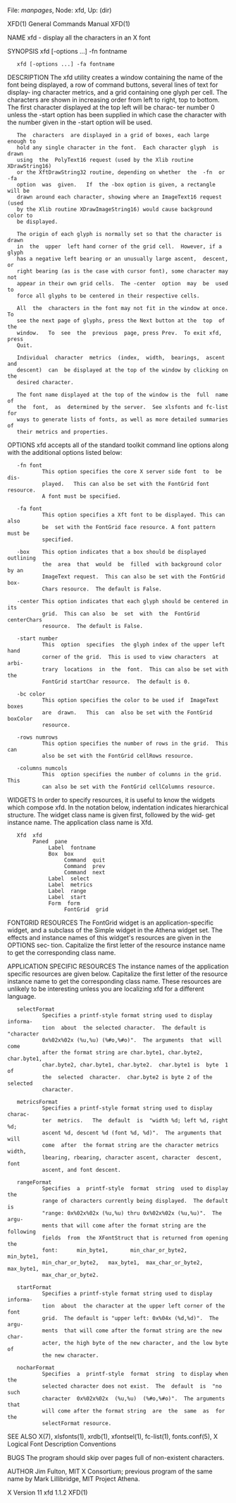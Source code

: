 File: *manpages*,  Node: xfd,  Up: (dir)

XFD(1)                      General Commands Manual                     XFD(1)



NAME
       xfd - display all the characters in an X font

SYNOPSIS
       xfd [-options ...] -fn fontname

       xfd [-options ...] -fa fontname

DESCRIPTION
       The  xfd utility creates a window containing the name of the font being
       displayed, a row of command buttons, several lines of text for display‐
       ing  character  metrics, and a grid containing one glyph per cell.  The
       characters are shown in increasing order from left  to  right,  top  to
       bottom.   The first character displayed at the top left will be charac‐
       ter number 0 unless the -start option has been supplied in  which  case
       the character with the number given in the -start option will be used.

       The  characters  are displayed in a grid of boxes, each large enough to
       hold any single character in the font.  Each character glyph  is  drawn
       using  the  PolyText16 request (used by the Xlib routine XDrawString16)
       or the XftDrawString32 routine, depending on whether  the  -fn  or  -fa
       option  was  given.   If  the -box option is given, a rectangle will be
       drawn around each character, showing where an ImageText16 request (used
       by the Xlib routine XDrawImageString16) would cause background color to
       be displayed.

       The origin of each glyph is normally set so that the character is drawn
       in  the  upper  left hand corner of the grid cell.  However, if a glyph
       has a negative left bearing or an unusually large ascent,  descent,  or
       right bearing (as is the case with cursor font), some character may not
       appear in their own grid cells.  The -center  option  may  be  used  to
       force all glyphs to be centered in their respective cells.

       All  the  characters in the font may not fit in the window at once.  To
       see the next page of glyphs, press the Next button at the  top  of  the
       window.   To  see  the  previous  page, press Prev.  To exit xfd, press
       Quit.

       Individual  character  metrics  (index,  width,  bearings,  ascent  and
       descent)  can  be displayed at the top of the window by clicking on the
       desired character.

       The font name displayed at the top of the window is the  full  name  of
       the  font,  as  determined by the server.  See xlsfonts and fc-list for
       ways to generate lists of fonts, as well as more detailed summaries  of
       their metrics and properties.

OPTIONS
       xfd accepts all of the standard toolkit command line options along with
       the additional options listed below:

       -fn font
               This option specifies the core X server side font  to  be  dis‐
               played.   This can also be set with the FontGrid font resource.
               A font must be specified.

       -fa font
               This option specifies a Xft font to be displayed. This can also
               be  set with the FontGrid face resource. A font pattern must be
               specified.

       -box    This option indicates that a box should be displayed  outlining
               the  area  that  would  be  filled  with background color by an
               ImageText request.  This can also be set with the FontGrid box‐
               Chars resource.  The default is False.

       -center This option indicates that each glyph should be centered in its
               grid.  This can also  be  set  with  the  FontGrid  centerChars
               resource.  The default is False.

       -start number
               This  option  specifies  the glyph index of the upper left hand
               corner of the grid.  This is used to view characters  at  arbi‐
               trary  locations  in  the  font.  This can also be set with the
               FontGrid startChar resource.  The default is 0.

       -bc color
               This option specifies the color to be used if  ImageText  boxes
               are  drawn.   This  can  also be set with the FontGrid boxColor
               resource.

       -rows numrows
               This option specifies the number of rows in the grid.  This can
               also be set with the FontGrid cellRows resource.

       -columns numcols
               This  option specifies the number of columns in the grid.  This
               can also be set with the FontGrid cellColumns resource.

WIDGETS
       In order to specify resources, it is useful to know the  widgets  which
       compose xfd.  In the notation below, indentation indicates hierarchical
       structure.  The widget class name is given first, followed by the  wid‐
       get instance name.  The application class name is Xfd.

       Xfd  xfd
            Paned  pane
                 Label  fontname
                 Box  box
                      Command  quit
                      Command  prev
                      Command  next
                 Label  select
                 Label  metrics
                 Label  range
                 Label  start
                 Form  form
                      FontGrid  grid

FONTGRID RESOURCES
       The  FontGrid  widget is an application-specific widget, and a subclass
       of the Simple widget  in  the  Athena  widget  set.   The  effects  and
       instance names of this widget's resources are given in the OPTIONS sec‐
       tion.  Capitalize the first letter of the resource instance name to get
       the corresponding class name.

APPLICATION SPECIFIC RESOURCES
       The  instance  names  of  the  application specific resources are given
       below.  Capitalize the first letter of the resource  instance  name  to
       get  the  corresponding class name.  These resources are unlikely to be
       interesting unless you are localizing xfd for a different language.

       selectFormat
               Specifies a printf-style format string used to display informa‐
               tion  about  the selected character.  The default is "character
               0x%02x%02x (%u,%u) (%#o,%#o)".  The arguments  that  will  come
               after the format string are char.byte1, char.byte2, char.byte1,
               char.byte2, char.byte1, char.byte2.  char.byte1 is  byte  1  of
               the  selected  character.  char.byte2 is byte 2 of the selected
               character.

       metricsFormat
               Specifies a printf-style format string used to display  charac‐
               ter  metrics.   The  default  is  "width %d; left %d, right %d;
               ascent %d, descent %d (font %d, %d)".  The arguments that  will
               come  after  the format string are the character metrics width,
               lbearing, rbearing, character ascent, character  descent,  font
               ascent, and font descent.

       rangeFormat
               Specifies  a  printf-style  format  string  used to display the
               range of characters currently being displayed.  The default  is
               "range: 0x%02x%02x (%u,%u) thru 0x%02x%02x (%u,%u)".  The argu‐
               ments that will come after the format string are the  following
               fields  from  the XFontStruct that is returned from opening the
               font:      min_byte1,       min_char_or_byte2,       min_byte1,
               min_char_or_byte2,   max_byte1,  max_char_or_byte2,  max_byte1,
               max_char_or_byte2.

       startFormat
               Specifies a printf-style format string used to display informa‐
               tion  about  the character at the upper left corner of the font
               grid.  The default is "upper left: 0x%04x (%d,%d)".  The  argu‐
               ments  that will come after the format string are the new char‐
               acter, the high byte of the new character, and the low byte  of
               the new character.

       nocharFormat
               Specifies  a  printf-style  format  string  to display when the
               selected character does not exist.  The  default  is  "no  such
               character  0x%02x%02x  (%u,%u)  (%#o,%#o)".  The arguments that
               will come after the format string  are  the  same  as  for  the
               selectFormat resource.

SEE ALSO
       X(7),  xlsfonts(1),  xrdb(1), xfontsel(1), fc-list(1), fonts.conf(5), X
       Logical Font Description Conventions

BUGS
       The program should skip over pages full of non-existent characters.

AUTHOR
       Jim Fulton, MIT X Consortium; previous program of the same name by Mark
       Lillibridge, MIT Project Athena.




X Version 11                       xfd 1.1.2                            XFD(1)
